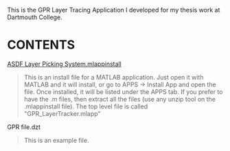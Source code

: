 
This is the GPR Layer Tracing Application I developed for my thesis work at Dartmouth College.

# CONTENTS
[ASDF Layer Picking System.mlappinstall](PhD/README.md)
> This is an install file for a MATLAB application. Just open it with MATLAB and it will install, or go to APPS -> Install App and open the file. Once installed, it will be listed under the APPS tab. If you prefer to have the .m files, then extract all the files (use any unzip tool on the .mlappinstall file). The top level file is called "GPR_LayerTracker.mlapp"

GPR file.dzt
> This is an example file.


